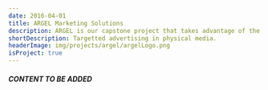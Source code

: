 ```yaml
---
date: 2016-04-01
title: ARGEL Marketing Solutions
description: ARGEL is our capstone project that takes advantage of the current rise in crowd analytics to create a convenient but effective platform for targeted advertisement. 
shortDescription: Targetted advertising in physical media.
headerImage: img/projects/argel/argelLogo.png
isProject: true
---
```


##### CONTENT TO BE ADDED

